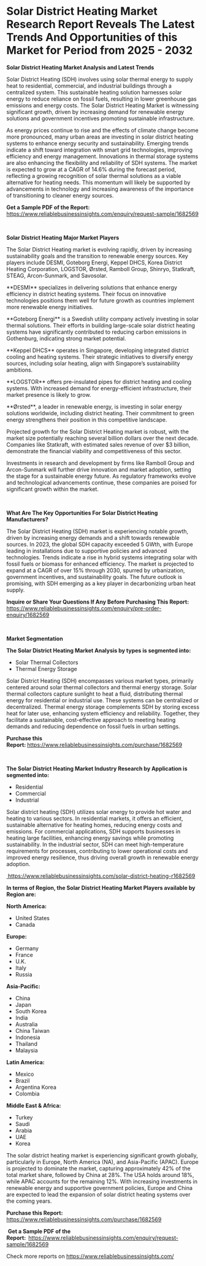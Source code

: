 <p><h1>Solar District Heating Market Research Report Reveals The Latest Trends And Opportunities of this Market for Period from 2025 - 2032</h1></p><p><strong>Solar District Heating Market Analysis and Latest Trends</strong></p>
<p><p>Solar District Heating (SDH) involves using solar thermal energy to supply heat to residential, commercial, and industrial buildings through a centralized system. This sustainable heating solution harnesses solar energy to reduce reliance on fossil fuels, resulting in lower greenhouse gas emissions and energy costs. The Solar District Heating Market is witnessing significant growth, driven by increasing demand for renewable energy solutions and government incentives promoting sustainable infrastructure.</p><p>As energy prices continue to rise and the effects of climate change become more pronounced, many urban areas are investing in solar district heating systems to enhance energy security and sustainability. Emerging trends indicate a shift toward integration with smart grid technologies, improving efficiency and energy management. Innovations in thermal storage systems are also enhancing the flexibility and reliability of SDH systems. The market is expected to grow at a CAGR of 14.6% during the forecast period, reflecting a growing recognition of solar thermal solutions as a viable alternative for heating needs. This momentum will likely be supported by advancements in technology and increasing awareness of the importance of transitioning to cleaner energy sources.</p></p>
<p><strong>Get a Sample PDF of the Report:&nbsp;</strong> <a href="https://www.reliablebusinessinsights.com/enquiry/request-sample/1682569?utm_campaign=3439&utm_medium=2&utm_source=Github&utm_content=ia&utm_term=07042025&utm_id=solar-district-heating">https://www.reliablebusinessinsights.com/enquiry/request-sample/1682569</a></p>
<p>&nbsp;</p>
<p><strong>Solar District Heating Major Market Players</strong></p>
<p><p>The Solar District Heating market is evolving rapidly, driven by increasing sustainability goals and the transition to renewable energy sources. Key players include DESMI, Goteborg Energi, Keppel DHCS, Korea District Heating Corporation, LOGSTOR, Ørsted, Ramboll Group, Shinryo, Statkraft, STEAG, Arcon-Sunmark, and Savosolar.</p><p>**DESMI** specializes in delivering solutions that enhance energy efficiency in district heating systems. Their focus on innovative technologies positions them well for future growth as countries implement more renewable energy initiatives.</p><p>**Goteborg Energi** is a Swedish utility company actively investing in solar thermal solutions. Their efforts in building large-scale solar district heating systems have significantly contributed to reducing carbon emissions in Gothenburg, indicating strong market potential.</p><p>**Keppel DHCS** operates in Singapore, developing integrated district cooling and heating systems. Their strategic initiatives to diversify energy sources, including solar heating, align with Singapore’s sustainability ambitions.</p><p>**LOGSTOR** offers pre-insulated pipes for district heating and cooling systems. With increased demand for energy-efficient infrastructure, their market presence is likely to grow.</p><p>**Ørsted**, a leader in renewable energy, is investing in solar energy solutions worldwide, including district heating. Their commitment to green energy strengthens their position in this competitive landscape.</p><p>Projected growth for the Solar District Heating market is robust, with the market size potentially reaching several billion dollars over the next decade. Companies like Statkraft, with estimated sales revenue of over $3 billion, demonstrate the financial viability and competitiveness of this sector.</p><p>Investments in research and development by firms like Ramboll Group and Arcon-Sunmark will further drive innovation and market adoption, setting the stage for a sustainable energy future. As regulatory frameworks evolve and technological advancements continue, these companies are poised for significant growth within the market.</p></p>
<p>&nbsp;</p>
<p><strong>What Are The Key Opportunities For Solar District Heating Manufacturers?</strong></p>
<p><p>The Solar District Heating (SDH) market is experiencing notable growth, driven by increasing energy demands and a shift towards renewable sources. In 2023, the global SDH capacity exceeded 5 GWth, with Europe leading in installations due to supportive policies and advanced technologies. Trends indicate a rise in hybrid systems integrating solar with fossil fuels or biomass for enhanced efficiency. The market is projected to expand at a CAGR of over 15% through 2030, spurred by urbanization, government incentives, and sustainability goals. The future outlook is promising, with SDH emerging as a key player in decarbonizing urban heat supply.</p></p>
<p><strong>Inquire or Share Your Questions If Any Before Purchasing This Report:</strong> <a href="https://www.reliablebusinessinsights.com/enquiry/pre-order-enquiry/1682569?utm_campaign=3439&utm_medium=2&utm_source=Github&utm_content=ia&utm_term=07042025&utm_id=solar-district-heating">https://www.reliablebusinessinsights.com/enquiry/pre-order-enquiry/1682569</a></p>
<p>&nbsp;</p>
<p><strong>Market Segmentation</strong></p>
<p><strong>The Solar District Heating Market Analysis by types is segmented into:</strong></p>
<p><ul><li>Solar Thermal Collectors</li><li>Thermal Energy Storage</li></ul></p>
<p><p>Solar District Heating (SDH) encompasses various market types, primarily centered around solar thermal collectors and thermal energy storage. Solar thermal collectors capture sunlight to heat a fluid, distributing thermal energy for residential or industrial use. These systems can be centralized or decentralized. Thermal energy storage complements SDH by storing excess heat for later use, enhancing system efficiency and reliability. Together, they facilitate a sustainable, cost-effective approach to meeting heating demands and reducing dependence on fossil fuels in urban settings.</p></p>
<p><strong>Purchase this Report:&nbsp;</strong><a href="https://www.reliablebusinessinsights.com/purchase/1682569?utm_campaign=3439&utm_medium=2&utm_source=Github&utm_content=ia&utm_term=07042025&utm_id=solar-district-heating">https://www.reliablebusinessinsights.com/purchase/1682569</a></p>
<p>&nbsp;</p>
<p><strong>The Solar District Heating Market Industry Research by Application is segmented into:</strong></p>
<p><ul><li>Residential</li><li>Commercial</li><li>Industrial</li></ul></p>
<p><p>Solar district heating (SDH) utilizes solar energy to provide hot water and heating to various sectors. In residential markets, it offers an efficient, sustainable alternative for heating homes, reducing energy costs and emissions. For commercial applications, SDH supports businesses in heating large facilities, enhancing energy savings while promoting sustainability. In the industrial sector, SDH can meet high-temperature requirements for processes, contributing to lower operational costs and improved energy resilience, thus driving overall growth in renewable energy adoption.</p></p>
<p><a href="https://www.reliablebusinessinsights.com/solar-district-heating-r1682569?utm_campaign=3439&utm_medium=2&utm_source=Github&utm_content=ia&utm_term=07042025&utm_id=solar-district-heating">&nbsp;https://www.reliablebusinessinsights.com/solar-district-heating-r1682569</a></p>
<p><strong>In terms of Region, the Solar District Heating Market Players available by Region are:</strong></p>
<p>
    <p> <strong> North America: </strong>
        <ul>
            <li>United States</li>
            <li>Canada</li>
        </ul>
        </p> 
    <p> <strong> Europe: </strong>
        <ul>
            <li>Germany</li>
            <li>France</li>
            <li>U.K.</li>
            <li>Italy</li>
            <li>Russia</li>
        </ul>
        </p> 
    <p> <strong> Asia-Pacific: </strong>
        <ul>
            <li>China</li>
            <li>Japan</li>
            <li>South Korea</li>
            <li>India</li>
            <li>Australia</li>
            <li>China Taiwan</li>
            <li>Indonesia</li>
            <li>Thailand</li>
            <li>Malaysia</li>
        </ul>
        </p> 
    <p> <strong> Latin America: </strong>
        <ul>
            <li>Mexico</li>
            <li>Brazil</li>
            <li>Argentina Korea</li>
            <li>Colombia</li>
        </ul>
        </p> 
    <p> <strong> Middle East & Africa: </strong>
        <ul>
            <li>Turkey</li>
            <li>Saudi</li>
            <li>Arabia</li>
            <li>UAE</li>
            <li>Korea</li>
        </ul>
    </p>
    </p>
<p><p>The solar district heating market is experiencing significant growth globally, particularly in Europe, North America (NA), and Asia-Pacific (APAC). Europe is projected to dominate the market, capturing approximately 42% of the total market share, followed by China at 28%. The USA holds around 18%, while APAC accounts for the remaining 12%. With increasing investments in renewable energy and supportive government policies, Europe and China are expected to lead the expansion of solar district heating systems over the coming years.</p></p>
<p><strong>Purchase this Report: </strong><a href="https://www.reliablebusinessinsights.com/purchase/1682569?utm_campaign=3439&utm_medium=2&utm_source=Github&utm_content=ia&utm_term=07042025&utm_id=solar-district-heating">https://www.reliablebusinessinsights.com/purchase/1682569</a></p>
<p>&nbsp;<strong>Get a Sample PDF of the Report:&nbsp;&nbsp;</strong><a href="https://www.reliablebusinessinsights.com/enquiry/request-sample/1682569?utm_campaign=3439&utm_medium=2&utm_source=Github&utm_content=ia&utm_term=07042025&utm_id=solar-district-heating">https://www.reliablebusinessinsights.com/enquiry/request-sample/1682569</a></p>
<p><strong></strong></p>
<p>Check more reports on <a href="https://www.reliablebusinessinsights.com/?utm_campaign=3439&utm_medium=2&utm_source=Github&utm_content=ia&utm_term=07042025&utm_id=solar-district-heating">https://www.reliablebusinessinsights.com/</a></p>